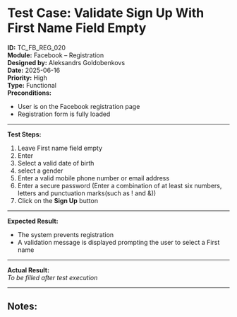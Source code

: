 # Test Case: Validate Sign Up With First Name Field Empty

**ID:** TC_FB_REG_020  
**Module:** Facebook – Registration  
**Designed by:** Aleksandrs Goldobenkovs  
**Date:** 2025-06-16  
**Priority:** High  
**Type:** Functional  
**Preconditions:**  
- User is on the Facebook registration page  
- Registration form is fully loaded

---

**Test Steps:**

1. Leave First name field empty
2. Enter  
3. Select a valid date of birth
4. select a gender
5. Enter a valid mobile phone number or email address 
6. Enter a secure password (Enter a combination of at least six numbers, letters and punctuation marks(such as ! and &))  
7. Click on the **Sign Up** button

---

**Expected Result:**   
- The system prevents registration
- A validation message is displayed prompting the user to select a First name

---

**Actual Result:**  
_To be filled after test execution_

---

**Notes:**  
- 
